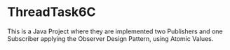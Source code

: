 # ThreadTask6C

This is a Java Project where they are implemented two Publishers and one Subscriber applying the Observer Design Pattern, using Atomic Values.
